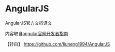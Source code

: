 # AngularJS

AngularJS官方文档译文

内容取自[angular官网开发者指南](https://docs.angularjs.org/guide/concepts)  
  
【转自】 https://github.com/liuneng1994/AngularJS

